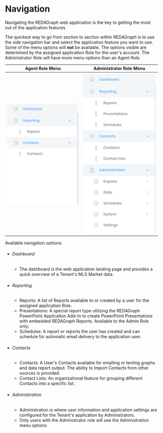 # Navigation

Navigating the REDAGraph web application is the key to getting the most out of the application features. 

The quickest way to go from section to section within REDAGraph is to use the side navigation bar and select the application feature you want to use.
Some of the menu options will **not** be available. The options visible are determined by the assigned application Role for the user's account. The Administrator Role will have more menu options than an Agent Role.

| Agent Role Menu                                | Administrator Role Menu                                 |
|-----------------------------------------------------|-----------------------------------------------|
|![reda_web_menu_admin01.PNG](../images/reda_web_menu_agent.PNG) |![reda_web_menu_admin01.PNG](../images/reda_web_menu_admin01.PNG)                                     |


Available navigation options:

- ###### Dashboard
   - The dashboard is the web application landing page and provides a quick overview of a Tenant's MLS Market data.
- ###### Reporting
   - Reports: A list of Reports available to or created by a user for the assigned application Role.
   - Presentations: A special report type utilizing the REDAGraph PowerPoint Applicaiton Add-In to create PowerPoint Presentations with embedded REDAGraph Reports. Available to the Admin Role only.
   - Schedules: A report or reports the user has created and can schedule for automatic email delivery to the application user.
- ###### Contacts
   - Contacts: A User's Contacts available for emailing or texting graphs and data report output. The ability to Import Contacts from other sources is provided.
   - Contact Lists: An organizational feature for grouping different Contacts into a specific list.
- ###### Administration
   - Administration is where user information and application settings are configured for the Tenant's application by Administrators.
   - Only users with the Administrator role will see the Administration menu options
